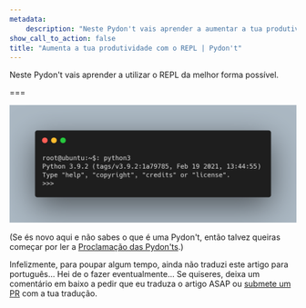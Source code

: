 ```yaml
---
metadata:
    description: "Neste Pydon't vais aprender a aumentar a tua produtividade ao usar da melhor maneira possível o REPL do Python."
show_call_to_action: false
title: "Aumenta a tua produtividade com o REPL | Pydon't"
---
```


Neste Pydon't vais aprender a utilizar o REPL da melhor forma possível.


===

![](thumbnail.png)

(Se és novo aqui e não sabes o que é uma Pydon't, então talvez queiras começar por
ler a [Proclamação das Pydon'ts][manifesto].)

Infelizmente, para poupar algum tempo, ainda não traduzi este artigo para português...
Hei de o fazer eventualmente...
Se quiseres, deixa um comentário em baixo a pedir que eu traduza o artigo ASAP ou [submete um PR][pr] com a tua tradução.


[pr]: https://github.com/mathspp/mathspp/blob/master/pages/02.blog/04.pydonts/the-power-of-reduce/item.pt.md
[subscribe]: https://mathspp.com/subscribe
[manifesto]: /blog/pydonts/pydont-manifesto
